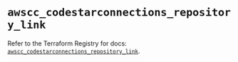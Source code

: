 # `awscc_codestarconnections_repository_link`

Refer to the Terraform Registry for docs: [`awscc_codestarconnections_repository_link`](https://registry.terraform.io/providers/hashicorp/awscc/0.70.0/docs/resources/codestarconnections_repository_link).
